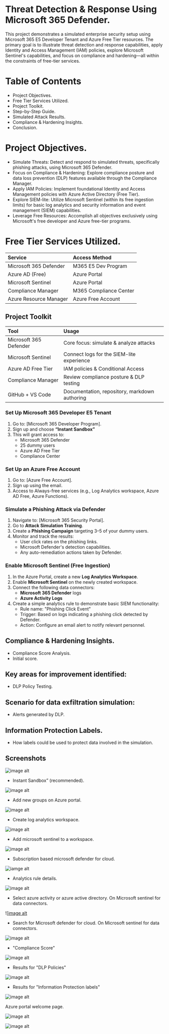 # Threat Detection & Response Using Microsoft 365 Defender.  

This project demonstrates a simulated enterprise security setup using Microsoft 365 E5 Developer Tenant and Azure Free Tier resources. The primary goal is to illustrate threat detection and response capabilities, apply Identity and Access Management (IAM) policies, explore Microsoft Sentinel's capabilities, and focus on compliance and hardening—all within the constraints of free-tier services.

# Table of Contents
* Project Objectives.
* Free Tier Services Utilized.
* Project Toolkit. 
* Step-by-Step Guide.
* Simulated Attack Results. 
* Compliance & Hardening Insights. 
* Conclusion. 

# Project Objectives. 

* Simulate Threats: Detect and respond to simulated threats, specifically phishing attacks, using Microsoft 365 Defender.
* Focus on Compliance & Hardening: Explore compliance posture and data loss prevention (DLP) features available through the Compliance Manager.
* Apply IAM Policies: Implement foundational Identity and Access Management policies with Azure Active Directory (Free Tier).
* Explore SIEM-lite: Utilize Microsoft Sentinel (within its free ingestion limits) for basic log analytics and security information and event management (SIEM) capabilities.
* Leverage Free Resources: Accomplish all objectives exclusively using Microsoft's free developer and Azure free-tier programs.

# Free Tier Services Utilized. 

| Service                    | Access Method           | 
| :------------------------- | :---------------------- | 
| Microsoft 365 Defender     | M365 E5 Dev Program     | 
| Azure AD (Free)            | Azure Portal            | 
| Microsoft Sentinel         | Azure Portal            |
| Compliance Manager         | M365 Compliance Center  | 
| Azure Resource Manager     | Azure Free Account      | 

## Project Toolkit

| Tool                      | Usage                                             |
| :------------------------ | :------------------------------------------------ |
| Microsoft 365 Defender    | Core focus: simulate & analyze attacks            |
| Microsoft Sentinel        | Connect logs for the SIEM-lite experience         |
| Azure AD Free Tier        | IAM policies & Conditional Access                 |
| Compliance Manager        | Review compliance posture & DLP testing           |
| GitHub + VS Code          | Documentation, repository, markdown authoring     |


###  Set Up Microsoft 365 Developer E5 Tenant
1. Go to: [Microsoft 365 Developer Program]. 
2.  Sign up and choose **“Instant Sandbox”** 
3.  This will grant access to:
    * Microsoft 365 Defender
    * 25 dummy users
    * Azure AD Free Tier
    * Compliance Center

  ###  Set Up an Azure Free Account

1.  Go to: [Azure Free Account]. 
2.  Sign up using the  email. 
3.  Access to Always-free services (e.g., Log Analytics workspace, Azure AD Free, Azure Functions).

###  Simulate a Phishing Attack via Defender

1.  Navigate to: [Microsoft 365 Security Portal]. 
2.  Go to **Attack Simulation Training**.
3.  Create a **Phishing Campaign** targeting 3–5 of your dummy users.
4.  Monitor and track the results:
    * User click rates on the phishing links.
    * Microsoft Defender's detection capabilities. 
    * Any auto-remediation actions taken by Defender.
  
###  Enable Microsoft Sentinel (Free Ingestion)

1.  In the Azure Portal, create a new **Log Analytics Workspace**.
2.  Enable **Microsoft Sentinel** on the newly created workspace.
3.  Connect the following data connectors:
    * **Microsoft 365 Defender** logs
    * **Azure Activity Logs**
4.  Create a simple analytics rule to demonstrate basic SIEM functionality:
    * Rule name: "Phishing Click Event"
    * Trigger: Based on logs indicating a phishing click detected by Defender.
    * Action: Configure an email alert to notify relevant personnel.
  

 ## Compliance & Hardening Insights.
 
  * Compliance Score Analysis. 
  * Initial score. 

## Key areas for improvement identified:

  * DLP Policy Testing. 

## Scenario for data exfiltration simulation:

  * Alerts generated by DLP. 

## Information Protection Labels. 

  * How labels could be used to protect data involved in the simulation.


## Screenshots 

![image alt](https://github.com/Md-Shabbir-ahamed/Threat-Detection-Response-Using-Microsoft-365-Defender/blob/7cf9e895408e3bea45d481b93ad5eabcd21b4c75/Screenshot%202.png)

* Instant Sandbox” (recommended). 


![image alt](https://github.com/Md-Shabbir-ahamed/Threat-Detection-Response-Using-Microsoft-365-Defender/blob/28f455f6c8054ab8000044a46889eb191869bed9/Screenshot%205.png)

* Add new groups on Azure portal. 

![image alt](https://github.com/Md-Shabbir-ahamed/Threat-Detection-Response-Using-Microsoft-365-Defender/blob/9f9b128c8b91c08ac31ef67430ee0496152ab721/Screenshoots/Screenshot%201.png)

* Create log analytics workspace. 


![image alt](https://github.com/Md-Shabbir-ahamed/Threat-Detection-Response-Using-Microsoft-365-Defender/blob/b368d9fd8de123673857d9c59cd1f30072433ac2/Screenshoots/Screenshot%202.png)

* Add microsoft sentinel to a workspace. 

![image alt](https://github.com/Md-Shabbir-ahamed/Threat-Detection-Response-Using-Microsoft-365-Defender/blob/708a852a37cf0e121810ea15e3e4105de6e78786/Screenshoots/Screenshot%203.png)

* Subscription based microsoft defender for cloud. 

![iamge alt](https://github.com/Md-Shabbir-ahamed/Threat-Detection-Response-Using-Microsoft-365-Defender/blob/f49a4316eab81767a13cceef5cdb7dea60bb1633/Screenshoots/Screenshot4.png)

* Analytics rule details. 


![image alt](https://github.com/Md-Shabbir-ahamed/Threat-Detection-Response-Using-Microsoft-365-Defender/blob/4a794ad5e89f369d5e66d5b6ffe6fd1c241bd32a/Screenshoots/Screenshot%205.png)

* Select azure activity or azure active directory. On Microsoft sentinel for data connectors. 


![[image alt](https://github.com/Md-Shabbir-ahamed/Threat-Detection-Response-Using-Microsoft-365-Defender/blob/9b81db74138e2cbf057ba16c4414a0b16b31e283/Screenshoots/Screenshot%206.png)

* Search for Microsoft defender for cloud. On Microsoft sentinel for data connectors.


![image alt](https://github.com/Md-Shabbir-ahamed/Threat-Detection-Response-Using-Microsoft-365-Defender/blob/ad5f6e5f2f004014978e3f14db6f789b43846292/Screenshoots/Screenshot%208.png)
 * "Compliance Score"

![image alt](https://github.com/Md-Shabbir-ahamed/Threat-Detection-Response-Using-Microsoft-365-Defender/blob/53ecbaf659a886aae76d449001b165b53594f61d/Screenshoots/Screenshot%209.png)

* Results for "DLP Policies"

![image alt](https://github.com/Md-Shabbir-ahamed/Threat-Detection-Response-Using-Microsoft-365-Defender/blob/817f572c23c55924bdf7f5d932cbbdd0289f1db4/Screenshoots/Screenshot%2010.png)

* Results for "Information Protection labels"

![image alt](https://github.com/Md-Shabbir-ahamed/Threat-Detection-Response-Using-Microsoft-365-Defender/blob/7e098dab32cd8b05ec7f6b99cdf25ef05d29b261/Screenshoots/Screenshot%2011.png)

Azure portal welcome page. 

![image alt](https://github.com/Md-Shabbir-ahamed/Threat-Detection-Response-Using-Microsoft-365-Defender/blob/96afb21bc2eaac1f699a1db332f744fbcbfe605c/Screenshoots/Screenshot12.png)

![image alt](https://github.com/Md-Shabbir-ahamed/Threat-Detection-Response-Using-Microsoft-365-Defender/blob/475f9d1a1575f50e0c61f82b993fc8b4ca46fb2f/Screenshoots/Pic%2013.png)


